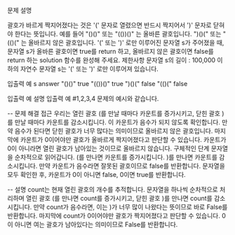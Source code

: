 문제 설명

괄호가 바르게 짝지어졌다는 것은 '(' 문자로 열렸으면 반드시 짝지어서 ')' 문자로 닫혀야 한다는 뜻입니다. 예를 들어
"()()" 또는 "(())()" 는 올바른 괄호입니다.
")()(" 또는 "(()(" 는 올바르지 않은 괄호입니다.
'(' 또는 ')' 로만 이루어진 문자열 s가 주어졌을 때, 문자열 s가 올바른 괄호이면 true를 return 하고, 올바르지 않은 괄호이면 false를 return 하는 solution 함수를 완성해 주세요.
제한사항
문자열 s의 길이 : 100,000 이하의 자연수
문자열 s는 '(' 또는 ')' 로만 이루어져 있습니다.

입출력 예
s	answer
"()()"	true
"(())()"	true
")()("	false
"(()("	false

입출력 예 설명
입출력 예 #1,2,3,4
문제의 예시와 같습니다.

--
문제 해결 접근
우리는 열린 괄호 (를 만날 때마다 카운트를 증가시키고, 닫힌 괄호 )를 만날 때마다 카운트를 감소시킵니다.
이 카운트가 음수가 되지 않도록 확인합니다. 만약 음수가 된다면 닫힌 괄호가 너무 많다는 의미이므로 올바르지 않은 괄호입니다.
마지막에 카운트가 0이어야만 괄호가 올바르게 짝지어졌다고 판단할 수 있습니다. 카운트가 0이 아니라면 열린 괄호가 남아있는 것이므로 올바르지 않습니다.
구체적인 단계
문자열을 순차적으로 읽어갑니다.
(를 만나면 카운트를 증가시킵니다.
)를 만나면 카운트를 감소시킵니다.
만약 카운트가 음수라면 잘못된 괄호이므로 false를 반환합니다.
문자열을 모두 확인한 후, 카운트가 0이 아니면 false, 0이면 true를 반환합니다.

--
설명
count는 현재 열린 괄호의 개수를 추적합니다.
문자열을 하나씩 순차적으로 처리하며 열린 괄호 (를 만나면 count를 증가시키고, 닫힌 괄호 )를 만나면 count를 감소시킵니다.
만약 count가 음수라면, 이는 )가 너무 많이 나왔다는 뜻이므로 바로 False를 반환합니다.
마지막에 count가 0이어야만 괄호가 짝지어졌다고 판단할 수 있습니다. 0이 아니면 여는 괄호가 남아있다는 의미이므로 False를 반환합니다.